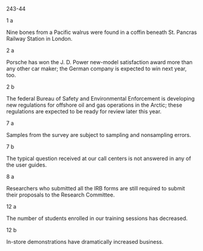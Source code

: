 
243-44

1 a

Nine bones from a Pacific walrus were found in a coffin beneath St. Pancras Railway Station in London.

2 a

Porsche has won the J. D. Power new-model satisfaction award more than any other car maker; the German company is expected to win next year, too.

2 b

The federal Bureau of Safety and Environmental Enforcement is developing new regulations for offshore oil and gas operations in the Arctic; these regulations are expected to be ready for review later this year.

7 a

Samples from the survey are subject to sampling and nonsampling errors.

7 b

The typical question received at our call centers is not answered in any of the user guides.

8 a

Researchers who submitted all the IRB forms are still required to submit their proposals to the Research Committee.

12 a

The number of students enrolled in our training sessions has decreased.

12 b

In-store demonstrations have dramatically increased business.
